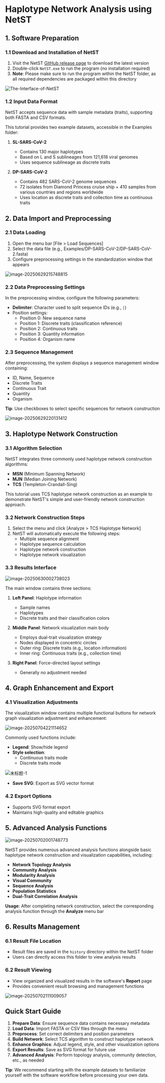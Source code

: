 # Haplotype Network Analysis using NetST

## 1. Software Preparation

### 1.1 Download and Installation of NetST

1. Visit the NetST [GitHub release page](https://github.com/sculab/NetST/releases) to download the latest version
2. Double-click `NetST.exe` to run the program (no installation required)
3. **Note**: Please make sure to run the program within the NetST folder, as all required dependencies are packaged within this directory

![The-Interface-of-NetST](https://cdn.jsdelivr.net/gh/plant720/TyporaPic/img/202506292123757.png)

### 1.2 Input Data Format

NetST accepts sequence data with sample metadata (traits), supporting both FASTA and CSV formats.

This tutorial provides two example datasets, accessible in the Examples folder:

1. **SL-SARS-CoV-2**
   * Contains 130 major haplotypes
   * Based on L and S sublineages from 121,618 viral genomes
   * Uses sequence sublineage as discrete traits

2. **DP-SARS-CoV-2**
   * Contains 482 SARS-CoV-2 genome sequences
   * 72 isolates from Diamond Princess cruise ship + 410 samples from various countries and regions worldwide
   * Uses location as discrete traits and collection time as continuous traits

## 2. Data Import and Preprocessing

### 2.1 Data Loading

1. Open the menu bar [File > Load Sequences]
2. Select the data file (e.g., Examples/DP-SARS-CoV-2/DP-SARS-CoV-2.fasta)
3. Configure preprocessing settings in the standardization window that appears

![image-20250629215748815](https://cdn.jsdelivr.net/gh/plant720/TyporaPic/img/202506292157869.png)

### 2.2 Data Preprocessing Settings

In the preprocessing window, configure the following parameters:

* **Delimiter**: Character used to split sequence IDs (e.g., `|`)
* Position settings:
   * Position 0: New sequence name
   * Position 1: Discrete traits (classification reference)
   * Position 2: Continuous traits
   * Position 3: Quantity information
   * Position 4: Organism name

### 2.3 Sequence Management

After preprocessing, the system displays a sequence management window containing:

* ID, Name, Sequence
* Discrete Traits
* Continuous Trait
* Quantity
* Organism

**Tip**: Use checkboxes to select specific sequences for network construction

![image-20250629220131412](https://cdn.jsdelivr.net/gh/plant720/TyporaPic/img/202506292201462.png)

## 3. Haplotype Network Construction

### 3.1 Algorithm Selection

NetST integrates three commonly used haplotype network construction algorithms:

* **MSN** (Minimum Spanning Network)
* **MJN** (Median Joining Network)
* **TCS** (Templeton-Crandall-Sing)

This tutorial uses TCS haplotype network construction as an example to demonstrate NetST's simple and user-friendly network construction approach.

### 3.2 Network Construction Steps

1. Select the menu and click [Analyze > TCS Haplotype Network]
2. NetST will automatically execute the following steps:
   * Multiple sequence alignment
   * Haplotype sequence calculation
   * Haplotype network construction
   * Haplotype network visualization

### 3.3 Results Interface

![image-20250630002738023](https://cdn.jsdelivr.net/gh/plant720/TyporaPic/img/202506300027160.png)

The main window contains three sections:

1. **Left Panel**: Haplotype information
   * Sample names
   * Haplotypes
   * Discrete traits and their classification colors

2. **Middle Panel**: Network visualization main body
   * Employs dual-trait visualization strategy
   * Nodes displayed in concentric circles
   * Outer ring: Discrete traits (e.g., location information)
   * Inner ring: Continuous traits (e.g., collection time)

3. **Right Panel**: Force-directed layout settings
   * Generally no adjustment needed

## 4. Graph Enhancement and Export

### 4.1 Visualization Adjustments

The visualization window contains multiple functional buttons for network graph visualization adjustment and enhancement:

![image-20250704221114652](https://cdn.jsdelivr.net/gh/plant720/TyporaPic/img/202507042211822.png)

Commonly used functions include:

* **Legend**: Show/hide legend
* **Style selection**:
   * Continuous traits mode
   * Discrete traits mode

![未标题-1](https://cdn.jsdelivr.net/gh/plant720/TyporaPic/img/202507042228483.jpg)

* **Save SVG**: Export as SVG vector format

### 4.2 Export Options

* Supports SVG format export
* Maintains high-quality and editable graphics

## 5. Advanced Analysis Functions

![image-20250702001748773](https://cdn.jsdelivr.net/gh/plant720/TyporaPic/img/202507020017940-20250704235203081.png)

NetST provides numerous advanced analysis functions alongside basic haplotype network construction and visualization capabilities, including:

* **Network Topology Analysis**
* **Community Analysis**
* **Modularity Analysis**
* **Visual Community**
* **Sequence Analysis**
* **Population Statistics**
* **Dual-Trait Correlation Analysis**

**Usage**: After completing network construction, select the corresponding analysis function through the **Analyze** menu bar

## 6. Results Management

### 6.1 Result File Location

* Result files are saved in the `history` directory within the NetST folder
* Users can directly access this folder to view analysis results

### 6.2 Result Viewing

* View organized and visualized results in the software's **Report** page
* Provides convenient result browsing and management functions

![image-20250702111009057](https://cdn.jsdelivr.net/gh/plant720/TyporaPic/img/202507021110180.png)

## Quick Start Guide

1. **Prepare Data**: Ensure sequence data contains necessary metadata
2. **Load Data**: Import FASTA or CSV files through the menu
3. **Preprocess**: Set correct delimiters and position parameters
4. **Build Network**: Select TCS algorithm to construct haplotype network
5. **Enhance Graphics**: Adjust legend, style, and other visualization options
6. **Export Results**: Save as SVG format for future use
7. **Advanced Analysis**: Perform topology analysis, community detection, etc., as needed

**Tip**: We recommend starting with the example datasets to familiarize yourself with the software workflow before processing your own data.

